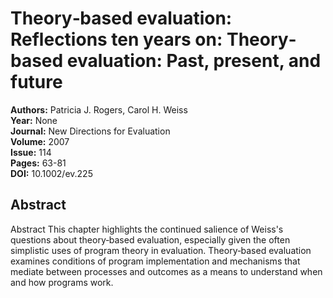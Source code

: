 # Theory‐based evaluation: Reflections ten years on: Theory‐based evaluation: Past, present, and future

**Authors:** Patricia J. Rogers, Carol H. Weiss  
**Year:** None  
**Journal:** New Directions for Evaluation  
**Volume:** 2007  
**Issue:** 114  
**Pages:** 63-81  
**DOI:** 10.1002/ev.225  

## Abstract
Abstract
            This chapter highlights the continued salience of Weiss's questions about theory‐based evaluation, especially given the often simplistic uses of program theory in evaluation.
            Theory‐based evaluation examines conditions of program implementation and mechanisms that mediate between processes and outcomes as a means to understand when and how programs work.

